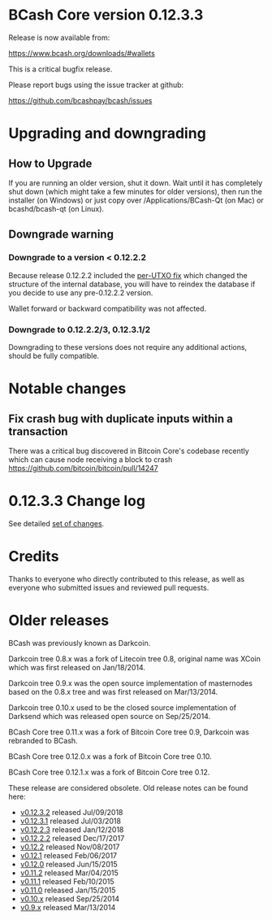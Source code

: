 BCash Core version 0.12.3.3
==========================

Release is now available from:

  <https://www.bcash.org/downloads/#wallets>

This is a critical bugfix release.

Please report bugs using the issue tracker at github:

  <https://github.com/bcashpay/bcash/issues>


Upgrading and downgrading
=========================

How to Upgrade
--------------

If you are running an older version, shut it down. Wait until it has completely
shut down (which might take a few minutes for older versions), then run the
installer (on Windows) or just copy over /Applications/BCash-Qt (on Mac) or
bcashd/bcash-qt (on Linux).

Downgrade warning
-----------------

### Downgrade to a version < 0.12.2.2

Because release 0.12.2.2 included the [per-UTXO fix](release-notes/bcash/release-notes-0.12.2.2.md#per-utxo-fix)
which changed the structure of the internal database, you will have to reindex
the database if you decide to use any pre-0.12.2.2 version.

Wallet forward or backward compatibility was not affected.

### Downgrade to 0.12.2.2/3, 0.12.3.1/2

Downgrading to these versions does not require any additional actions, should be
fully compatible.


Notable changes
===============

Fix crash bug with duplicate inputs within a transaction
--------------------------------------------------------

There was a critical bug discovered in Bitcoin Core's codebase recently which
can cause node receiving a block to crash https://github.com/bitcoin/bitcoin/pull/14247

0.12.3.3 Change log
===================

See detailed [set of changes](https://github.com/bcashpay/bcash/compare/v0.12.3.2...bcashpay:v0.12.3.3).

Credits
=======

Thanks to everyone who directly contributed to this release,
as well as everyone who submitted issues and reviewed pull requests.


Older releases
==============

BCash was previously known as Darkcoin.

Darkcoin tree 0.8.x was a fork of Litecoin tree 0.8, original name was XCoin
which was first released on Jan/18/2014.

Darkcoin tree 0.9.x was the open source implementation of masternodes based on
the 0.8.x tree and was first released on Mar/13/2014.

Darkcoin tree 0.10.x used to be the closed source implementation of Darksend
which was released open source on Sep/25/2014.

BCash Core tree 0.11.x was a fork of Bitcoin Core tree 0.9,
Darkcoin was rebranded to BCash.

BCash Core tree 0.12.0.x was a fork of Bitcoin Core tree 0.10.

BCash Core tree 0.12.1.x was a fork of Bitcoin Core tree 0.12.

These release are considered obsolete. Old release notes can be found here:

- [v0.12.3.2](https://github.com/bcashpay/bcash/blob/master/doc/release-notes/bcash/release-notes-0.12.3.2.md) released Jul/09/2018
- [v0.12.3.1](https://github.com/bcashpay/bcash/blob/master/doc/release-notes/bcash/release-notes-0.12.3.1.md) released Jul/03/2018
- [v0.12.2.3](https://github.com/bcashpay/bcash/blob/master/doc/release-notes/bcash/release-notes-0.12.2.3.md) released Jan/12/2018
- [v0.12.2.2](https://github.com/bcashpay/bcash/blob/master/doc/release-notes/bcash/release-notes-0.12.2.2.md) released Dec/17/2017
- [v0.12.2](https://github.com/bcashpay/bcash/blob/master/doc/release-notes/bcash/release-notes-0.12.2.md) released Nov/08/2017
- [v0.12.1](https://github.com/bcashpay/bcash/blob/master/doc/release-notes/bcash/release-notes-0.12.1.md) released Feb/06/2017
- [v0.12.0](https://github.com/bcashpay/bcash/blob/master/doc/release-notes/bcash/release-notes-0.12.0.md) released Jun/15/2015
- [v0.11.2](https://github.com/bcashpay/bcash/blob/master/doc/release-notes/bcash/release-notes-0.11.2.md) released Mar/04/2015
- [v0.11.1](https://github.com/bcashpay/bcash/blob/master/doc/release-notes/bcash/release-notes-0.11.1.md) released Feb/10/2015
- [v0.11.0](https://github.com/bcashpay/bcash/blob/master/doc/release-notes/bcash/release-notes-0.11.0.md) released Jan/15/2015
- [v0.10.x](https://github.com/bcashpay/bcash/blob/master/doc/release-notes/bcash/release-notes-0.10.0.md) released Sep/25/2014
- [v0.9.x](https://github.com/bcashpay/bcash/blob/master/doc/release-notes/bcash/release-notes-0.9.0.md) released Mar/13/2014

